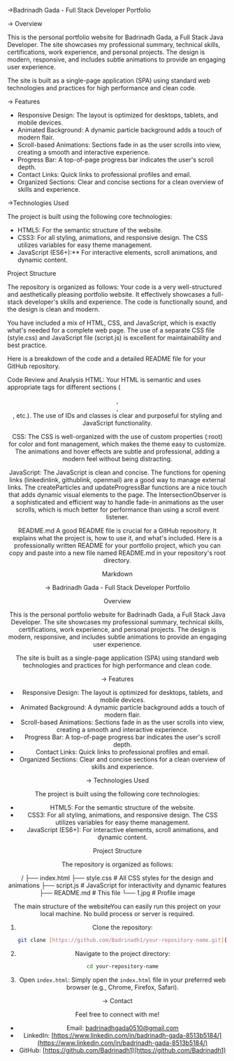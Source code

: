 ->Badrinadh Gada - Full Stack Developer Portfolio



-> Overview

This is the personal portfolio website for Badrinadh Gada, a Full Stack Java Developer. The site showcases my professional summary, technical skills, certifications, work experience, and personal projects. The design is modern, responsive, and includes subtle animations to provide an engaging user experience.

The site is built as a single-page application (SPA) using standard web technologies and practices for high performance and clean code.

-> Features

- Responsive Design: The layout is optimized for desktops, tablets, and mobile devices.
- Animated Background: A dynamic particle background adds a touch of modern flair.
- Scroll-based Animations: Sections fade in as the user scrolls into view, creating a smooth and interactive experience.
- Progress Bar: A top-of-page progress bar indicates the user's scroll depth.
- Contact Links: Quick links to professional profiles and email.
- Organized Sections: Clear and concise sections for a clean overview of skills and experience.

->Technologies Used

The project is built using the following core technologies:

- HTML5: For the semantic structure of the website.
- CSS3: For all styling, animations, and responsive design. The CSS utilizes variables for easy theme management.
- JavaScript (ES6+):** For interactive elements, scroll animations, and dynamic content.

 Project Structure

The repository is organized as follows:
Your code is a very well-structured and aesthetically pleasing portfolio website. It effectively showcases a full-stack developer's skills and experience. The code is functionally sound, and the design is clean and modern.

You have included a mix of HTML, CSS, and JavaScript, which is exactly what's needed for a complete web page. The use of a separate CSS file (style.css) and JavaScript file (script.js) is excellent for maintainability and best practice.

Here is a breakdown of the code and a detailed README file for your GitHub repository.

Code Review and Analysis
HTML: Your HTML is semantic and uses appropriate tags for different sections (<header>, <section>, <footer>, etc.). The use of IDs and classes is clear and purposeful for styling and JavaScript functionality.

CSS: The CSS is well-organized with the use of custom properties (:root) for color and font management, which makes the theme easy to customize. The animations and hover effects are subtle and professional, adding a modern feel without being distracting.

JavaScript: The JavaScript is clean and concise. The functions for opening links (linkedinlink, githublink, openmail) are a good way to manage external links. The createParticles and updateProgressBar functions are a nice touch that adds dynamic visual elements to the page. The IntersectionObserver is a sophisticated and efficient way to handle fade-in animations as the user scrolls, which is much better for performance than using a scroll event listener.

README.md
A good README file is crucial for a GitHub repository. It explains what the project is, how to use it, and what's included. Here is a professionally written README for your portfolio project, which you can copy and paste into a new file named README.md in your repository's root directory.

Markdown

-> Badrinadh Gada - Full Stack Developer Portfolio


 Overview

This is the personal portfolio website for Badrinadh Gada, a Full Stack Java Developer. The site showcases my professional summary, technical skills, certifications, work experience, and personal projects. The design is modern, responsive, and includes subtle animations to provide an engaging user experience.

The site is built as a single-page application (SPA) using standard web technologies and practices for high performance and clean code.

-> Features

- Responsive Design: The layout is optimized for desktops, tablets, and mobile devices.
- Animated Background: A dynamic particle background adds a touch of modern flair.
- Scroll-based Animations: Sections fade in as the user scrolls into view, creating a smooth and interactive experience.
- Progress Bar: A top-of-page progress bar indicates the user's scroll depth.
- Contact Links: Quick links to professional profiles and email.
- Organized Sections: Clear and concise sections for a clean overview of skills and experience.

-> Technologies Used

The project is built using the following core technologies:

- HTML5: For the semantic structure of the website.
- CSS3: For all styling, animations, and responsive design. The CSS utilizes variables for easy theme management.
- JavaScript (ES6+): For interactive elements, scroll animations, and dynamic content.

 Project Structure

The repository is organized as follows:

/
├── index.html 
├── style.css         # All CSS styles for the design and animations
├── script.js         # JavaScript for interactivity and dynamic features
├── README.md         # This file
└── 1.jpg             # Profile image

 The main structure of the websiteYou can easily run this project on your local machine. No build process or server is required.

1.  Clone the repository:
    ```bash
    git clone [https://github.com/Badrinadh1/your-repository-name.git](https://github.com/Badrinadh1/your-repository-name.git)
    ```

2.  Navigate to the project directory:
    ```bash
    cd your-repository-name
    ```

3.  Open `index.html`:
    Simply open the `index.html` file in your preferred web browser (e.g., Chrome, Firefox, Safari).

-> Contact

Feel free to connect with me!

- Email: badrinadhgada0510@gmail.com
- LinkedIn: [https://www.linkedin.com/in/badrinadh-gada-8513b5184/](https://www.linkedin.com/in/badrinadh-gada-8513b5184/)
- GitHub: [https://github.com/Badrinadh1](https://github.com/Badrinadh1)



